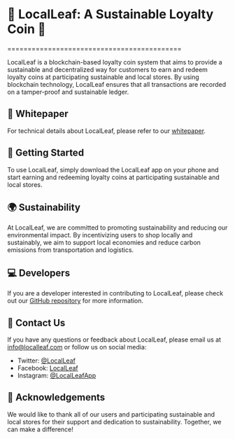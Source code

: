 # 🌱 LocalLeaf: A Sustainable Loyalty Coin 🌱
===========================================

LocalLeaf is a blockchain-based loyalty coin system that aims to provide a sustainable and decentralized way for customers to earn and redeem loyalty coins at participating sustainable and local stores. By using blockchain technology, LocalLeaf ensures that all transactions are recorded on a tamper-proof and sustainable ledger.

📝 Whitepaper
-------------

For technical details about LocalLeaf, please refer to our [whitepaper](https://github.com/smirki/LocalLeaf/blob/main/coin/whitepaper/LocalLeaf.pdf).

🚀 Getting Started
------------------

To use LocalLeaf, simply download the LocalLeaf app on your phone and start earning and redeeming loyalty coins at participating sustainable and local stores.

🌍 Sustainability
-----------------

At LocalLeaf, we are committed to promoting sustainability and reducing our environmental impact. By incentivizing users to shop locally and sustainably, we aim to support local economies and reduce carbon emissions from transportation and logistics.

💻 Developers
-------------

If you are a developer interested in contributing to LocalLeaf, please check out our [GitHub repository](https://github.com/smirki/LocalLeaf) for more information.

📧 Contact Us
-------------

If you have any questions or feedback about LocalLeaf, please email us at <info@localleaf.com> or follow us on social media:

-   Twitter: [@LocalLeaf](https://twitter.com/LocalLeaf)
-   Facebook: [LocalLeaf](https://www.facebook.com/LocalLeaf)
-   Instagram: [@LocalLeafApp](https://www.instagram.com/LocalLeafApp/)

🙏 Acknowledgements
-------------------

We would like to thank all of our users and participating sustainable and local stores for their support and dedication to sustainability. Together, we can make a difference!
